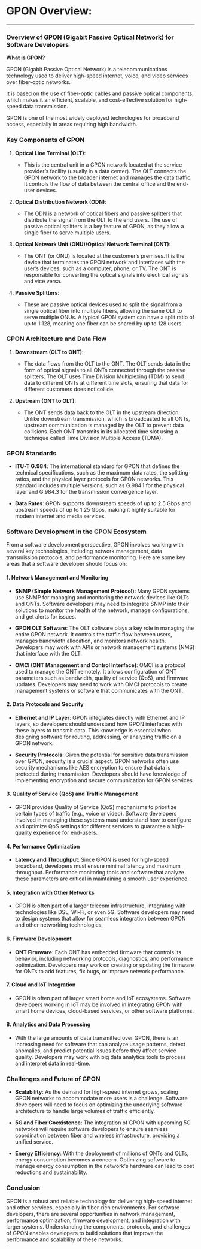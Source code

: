 # GPON Overview:
---

### **Overview of GPON (Gigabit Passive Optical Network) for Software Developers**

**What is GPON?**

GPON (Gigabit Passive Optical Network) is a telecommunications technology used to deliver high-speed 
internet, voice, and video services over fiber-optic networks. 

It is based on the use of fiber-optic cables and passive optical components, which makes it an efficient, 
scalable, and cost-effective solution for high-speed data transmission. 

GPON is one of the most widely deployed technologies for broadband access, especially in areas requiring 
high bandwidth.

### **Key Components of GPON**

1. **Optical Line Terminal (OLT)**:

    - This is the central unit in a GPON network located at the service provider’s facility 
      (usually in a data center). The OLT connects the GPON network to the broader internet and manages the 
      data traffic. 
      It controls the flow of data between the central office and the end-user devices.

2. **Optical Distribution Network (ODN)**:

    - The ODN is a network of optical fibers and passive splitters that distribute the signal from the OLT 
      to the end users. 
      The use of passive optical splitters is a key feature of GPON, as they allow a single fiber to serve 
      multiple users. 

3. **Optical Network Unit (ONU)/Optical Network Terminal (ONT)**:

    - The ONT (or ONU) is located at the customer’s premises. It is the device that terminates the GPON network and interfaces with the user’s devices, such as a computer, phone, or TV. The ONT is responsible for converting the optical signals into electrical signals and vice versa.

4. **Passive Splitters**:
   - These are passive optical devices used to split the signal from a single optical fiber into multiple fibers, allowing the same OLT to serve multiple ONUs. A typical GPON system can have a split ratio of up to 1:128, meaning one fiber can be shared by up to 128 users.

### **GPON Architecture and Data Flow**

1. **Downstream (OLT to ONT)**:
   - The data flows from the OLT to the ONT. The OLT sends data in the form of optical signals to all ONTs connected through the passive splitters. The OLT uses Time Division Multiplexing (TDM) to send data to different ONTs at different time slots, ensuring that data for different customers does not collide.

2. **Upstream (ONT to OLT)**:
   - The ONT sends data back to the OLT in the upstream direction. Unlike downstream transmission, which is broadcasted to all ONTs, upstream communication is managed by the OLT to prevent data collisions. Each ONT transmits in its allocated time slot using a technique called Time Division Multiple Access (TDMA).

### **GPON Standards**

- **ITU-T G.984**: The international standard for GPON that defines the technical specifications, such as the maximum data rates, the splitting ratios, and the physical layer protocols for GPON networks. This standard includes multiple versions, such as G.984.1 for the physical layer and G.984.3 for the transmission convergence layer.

- **Data Rates**: GPON supports downstream speeds of up to 2.5 Gbps and upstream speeds of up to 1.25 Gbps, making it highly suitable for modern internet and media services.

### **Software Development in the GPON Ecosystem**

From a software development perspective, GPON involves working with several key technologies, including network management, data transmission protocols, and performance monitoring. Here are some key areas that a software developer should focus on:

#### 1. **Network Management and Monitoring**
   - **SNMP (Simple Network Management Protocol)**: Many GPON systems use SNMP for managing and monitoring the network devices like OLTs and ONTs. Software developers may need to integrate SNMP into their solutions to monitor the health of the network, manage configurations, and get alerts for issues.
   
   - **GPON OLT Software**: The OLT software plays a key role in managing the entire GPON network. It controls the traffic flow between users, manages bandwidth allocation, and monitors network health. Developers may work with APIs or network management systems (NMS) that interface with the OLT.

   - **OMCI (ONT Management and Control Interface)**: OMCI is a protocol used to manage the ONT remotely. It allows configuration of ONT parameters such as bandwidth, quality of service (QoS), and firmware updates. Developers may need to work with OMCI protocols to create management systems or software that communicates with the ONT.

#### 2. **Data Protocols and Security**
   - **Ethernet and IP Layer**: GPON integrates directly with Ethernet and IP layers, so developers should understand how GPON interfaces with these layers to transmit data. This knowledge is essential when designing software for routing, addressing, or analyzing traffic on a GPON network.
   
   - **Security Protocols**: Given the potential for sensitive data transmission over GPON, security is a crucial aspect. GPON networks often use security mechanisms like AES encryption to ensure that data is protected during transmission. Developers should have knowledge of implementing encryption and secure communication for GPON services.

#### 3. **Quality of Service (QoS) and Traffic Management**
   - GPON provides Quality of Service (QoS) mechanisms to prioritize certain types of traffic (e.g., voice or video). Software developers involved in managing these systems must understand how to configure and optimize QoS settings for different services to guarantee a high-quality experience for end-users.

#### 4. **Performance Optimization**
   - **Latency and Throughput**: Since GPON is used for high-speed broadband, developers must ensure minimal latency and maximum throughput. Performance monitoring tools and software that analyze these parameters are critical in maintaining a smooth user experience.

#### 5. **Integration with Other Networks**
   - GPON is often part of a larger telecom infrastructure, integrating with technologies like DSL, Wi-Fi, or even 5G. Software developers may need to design systems that allow for seamless integration between GPON and other networking technologies.

#### 6. **Firmware Development**
   - **ONT Firmware**: Each ONT has embedded firmware that controls its behavior, including networking protocols, diagnostics, and performance optimization. Developers may work on creating or updating the firmware for ONTs to add features, fix bugs, or improve network performance.

#### 7. **Cloud and IoT Integration**
   - GPON is often part of larger smart home and IoT ecosystems. Software developers working in IoT may be involved in integrating GPON with smart home devices, cloud-based services, or other software platforms. 

#### 8. **Analytics and Data Processing**
   - With the large amounts of data transmitted over GPON, there is an increasing need for software that can analyze usage patterns, detect anomalies, and predict potential issues before they affect service quality. Developers may work with big data analytics tools to process and interpret data in real-time.

### **Challenges and Future of GPON**

- **Scalability**: As the demand for high-speed internet grows, scaling GPON networks to accommodate more users is a challenge. Software developers will need to focus on optimizing the underlying software architecture to handle large volumes of traffic efficiently.

- **5G and Fiber Coexistence**: The integration of GPON with upcoming 5G networks will require software developers to ensure seamless coordination between fiber and wireless infrastructure, providing a unified service.

- **Energy Efficiency**: With the deployment of millions of ONTs and OLTs, energy consumption becomes a concern. Optimizing software to manage energy consumption in the network's hardware can lead to cost reductions and sustainability.

### **Conclusion**

GPON is a robust and reliable technology for delivering high-speed internet and other services, especially in fiber-rich environments. For software developers, there are several opportunities in network management, performance optimization, firmware development, and integration with larger systems. Understanding the components, protocols, and challenges of GPON enables developers to build solutions that improve the performance and scalability of these networks.
